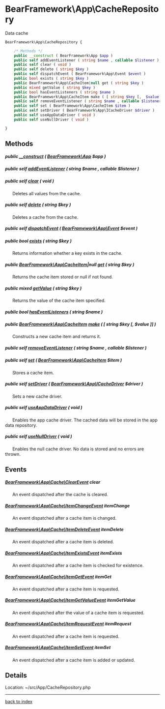 # BearFramework\App\CacheRepository

Data cache

```php
BearFramework\App\CacheRepository {

	/* Methods */
	public __construct ( BearFramework\App $app )
	public self addEventListener ( string $name , callable $listener )
	public self clear ( void )
	public self delete ( string $key )
	public self dispatchEvent ( BearFramework\App\Event $event )
	public bool exists ( string $key )
	public BearFramework\App\CacheItem|null get ( string $key )
	public mixed getValue ( string $key )
	public bool hasEventListeners ( string $name )
	public BearFramework\App\CacheItem make ( [ string $key [,  $value ]] )
	public self removeEventListener ( string $name , callable $listener )
	public self set ( BearFramework\App\CacheItem $item )
	public self setDriver ( BearFramework\App\ICacheDriver $driver )
	public self useAppDataDriver ( void )
	public self useNullDriver ( void )

}
```

## Methods

##### public [__construct](bearframework.app.cacherepository.__construct.method.md) ( [BearFramework\App](bearframework.app.class.md) $app )

##### public self [addEventListener](bearframework.app.cacherepository.addeventlistener.method.md) ( string $name , callable $listener )

##### public self [clear](bearframework.app.cacherepository.clear.method.md) ( void )

&nbsp;&nbsp;&nbsp;&nbsp;&nbsp;&nbsp;Deletes all values from the cache.

##### public self [delete](bearframework.app.cacherepository.delete.method.md) ( string $key )

&nbsp;&nbsp;&nbsp;&nbsp;&nbsp;&nbsp;Deletes a cache from the cache.

##### public self [dispatchEvent](bearframework.app.cacherepository.dispatchevent.method.md) ( [BearFramework\App\Event](bearframework.app.event.class.md) $event )

##### public bool [exists](bearframework.app.cacherepository.exists.method.md) ( string $key )

&nbsp;&nbsp;&nbsp;&nbsp;&nbsp;&nbsp;Returns information whether a key exists in the cache.

##### public [BearFramework\App\CacheItem](bearframework.app.cacheitem.class.md)|null [get](bearframework.app.cacherepository.get.method.md) ( string $key )

&nbsp;&nbsp;&nbsp;&nbsp;&nbsp;&nbsp;Returns the cache item stored or null if not found.

##### public mixed [getValue](bearframework.app.cacherepository.getvalue.method.md) ( string $key )

&nbsp;&nbsp;&nbsp;&nbsp;&nbsp;&nbsp;Returns the value of the cache item specified.

##### public bool [hasEventListeners](bearframework.app.cacherepository.haseventlisteners.method.md) ( string $name )

##### public [BearFramework\App\CacheItem](bearframework.app.cacheitem.class.md) [make](bearframework.app.cacherepository.make.method.md) ( [ string $key [,  $value ]] )

&nbsp;&nbsp;&nbsp;&nbsp;&nbsp;&nbsp;Constructs a new cache item and returns it.

##### public self [removeEventListener](bearframework.app.cacherepository.removeeventlistener.method.md) ( string $name , callable $listener )

##### public self [set](bearframework.app.cacherepository.set.method.md) ( [BearFramework\App\CacheItem](bearframework.app.cacheitem.class.md) $item )

&nbsp;&nbsp;&nbsp;&nbsp;&nbsp;&nbsp;Stores a cache item.

##### public self [setDriver](bearframework.app.cacherepository.setdriver.method.md) ( [BearFramework\App\ICacheDriver](bearframework.app.icachedriver.class.md) $driver )

&nbsp;&nbsp;&nbsp;&nbsp;&nbsp;&nbsp;Sets a new cache driver.

##### public self [useAppDataDriver](bearframework.app.cacherepository.useappdatadriver.method.md) ( void )

&nbsp;&nbsp;&nbsp;&nbsp;&nbsp;&nbsp;Enables the app cache driver. The cached data will be stored in the app data repository.

##### public self [useNullDriver](bearframework.app.cacherepository.usenulldriver.method.md) ( void )

&nbsp;&nbsp;&nbsp;&nbsp;&nbsp;&nbsp;Enables the null cache driver. No data is stored and no errors are thrown.

## Events

##### [BearFramework\App\Cache\ClearEvent](bearframework.app.cache.clearevent.class.md) clear

&nbsp;&nbsp;&nbsp;&nbsp;&nbsp;&nbsp;An event dispatched after the cache is cleared.

##### [BearFramework\App\Cache\ItemChangeEvent](bearframework.app.cache.itemchangeevent.class.md) itemChange

&nbsp;&nbsp;&nbsp;&nbsp;&nbsp;&nbsp;An event dispatched after a cache item is changed.

##### [BearFramework\App\Cache\ItemDeleteEvent](bearframework.app.cache.itemdeleteevent.class.md) itemDelete

&nbsp;&nbsp;&nbsp;&nbsp;&nbsp;&nbsp;An event dispatched after a cache item is deleted.

##### [BearFramework\App\Cache\ItemExistsEvent](bearframework.app.cache.itemexistsevent.class.md) itemExists

&nbsp;&nbsp;&nbsp;&nbsp;&nbsp;&nbsp;An event dispatched after a cache item is checked for existence.

##### [BearFramework\App\Cache\ItemGetEvent](bearframework.app.cache.itemgetevent.class.md) itemGet

&nbsp;&nbsp;&nbsp;&nbsp;&nbsp;&nbsp;An event dispatched after a cache item is requested.

##### [BearFramework\App\Cache\ItemGetValueEvent](bearframework.app.cache.itemgetvalueevent.class.md) itemGetValue

&nbsp;&nbsp;&nbsp;&nbsp;&nbsp;&nbsp;An event dispatched after the value of a cache item is requested.

##### [BearFramework\App\Cache\ItemRequestEvent](bearframework.app.cache.itemrequestevent.class.md) itemRequest

&nbsp;&nbsp;&nbsp;&nbsp;&nbsp;&nbsp;An event dispatched after a cache item is requested.

##### [BearFramework\App\Cache\ItemSetEvent](bearframework.app.cache.itemsetevent.class.md) itemSet

&nbsp;&nbsp;&nbsp;&nbsp;&nbsp;&nbsp;An event dispatched after a cache item is added or updated.

## Details

Location: ~/src/App/CacheRepository.php

---

[back to index](index.md)

